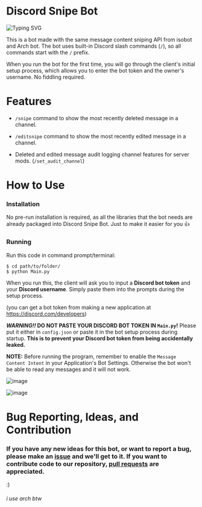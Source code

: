 # Discord Snipe Bot
![Typing SVG](https://readme-typing-svg.herokuapp.com?color=%2336BCF7&lines=You+can+snipe+message+content;You+can+editsnipe+message+content)

This is a bot made with the same message content sniping API from isobot and Arch bot. The bot uses built-in Discord slash commands (`/`), so all commands start with the `/` prefix.

When you run the bot for the first time, you will go through the client's initial setup process, which allows you to enter the bot token and the owner's username. No fiddling required.

# Features
- `/snipe` command to show the most recently deleted message in a channel.

- `/editsnipe` command to show the most recently edited message in a channel.

- Deleted and edited message audit logging channel features for server mods. (`/set_audit_channel`)

# How to Use
### Installation
No pre-run installation is required, as all the libraries that the bot needs are already packaged into Discord Snipe Bot. Just to make it easier for you 👍

### Running
Run this code in command prompt/terminal:

```
$ cd path/to/folder/
$ python Main.py
```

When you run this, the client will ask you to input a **Discord bot token** and your **Discord username**. Simply paste them into the prompts during the setup process.

(you can get a bot token from making a new application at https://discord.com/developers)

***WARNING!!* DO NOT PASTE YOUR DISCORD BOT TOKEN IN `Main.py`!** Please put it either in `config.json` or paste it in the bot setup process during startup. __This is to prevent your Discord bot token from being accidentally leaked.__

**NOTE:** Before running the program, remember to enable the `Message Content Intent` in your Application's Bot Settings. Otherwise the bot won't be able to read any messages and it will not work.

![image](https://github.com/notsniped/discord-snipe-bot/assets/72265661/0b614f53-7626-459b-a727-d192a000565b)

![image](https://github.com/notsniped/discord-snipe-bot/assets/72265661/db034c75-2ac6-458e-a67b-72456f3a8bbf)

# Bug Reporting, Ideas, and Contribution
### If you have any new ideas for this bot, or want to report a bug, please make an [issue](https://github.com/notsniped/discord-snipe-bot/issues/new) and we'll get to it. If you want to contribute code to our repository, [pull requests](https://github.com/notsniped/discord-snipe-bot/pulls) are appreciated.

:)
<h6>i use arch btw</h6>
